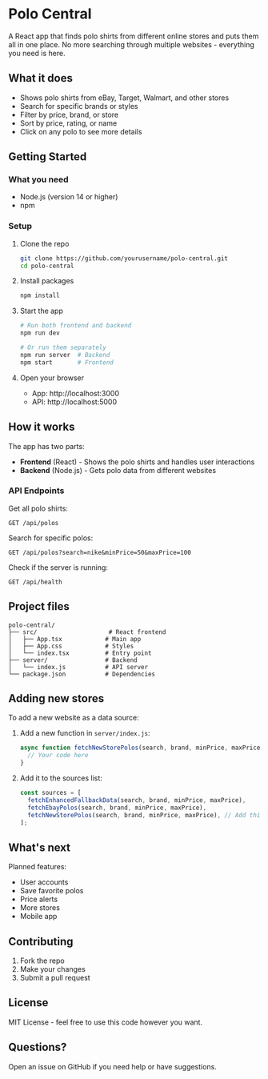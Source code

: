 # Polo Central

A React app that finds polo shirts from different online stores and puts them all in one place. No more searching through multiple websites - everything you need is here.

## What it does

- Shows polo shirts from eBay, Target, Walmart, and other stores
- Search for specific brands or styles
- Filter by price, brand, or store
- Sort by price, rating, or name
- Click on any polo to see more details

## Getting Started

### What you need
- Node.js (version 14 or higher)
- npm

### Setup

1. Clone the repo
   ```bash
   git clone https://github.com/yourusername/polo-central.git
   cd polo-central
   ```

2. Install packages
   ```bash
   npm install
   ```

3. Start the app
   ```bash
   # Run both frontend and backend
   npm run dev
   
   # Or run them separately
   npm run server  # Backend
   npm start       # Frontend
   ```

4. Open your browser
   - App: http://localhost:3000
   - API: http://localhost:5000

## How it works

The app has two parts:
- **Frontend** (React) - Shows the polo shirts and handles user interactions
- **Backend** (Node.js) - Gets polo data from different websites

### API Endpoints

Get all polo shirts:
```
GET /api/polos
```

Search for specific polos:
```
GET /api/polos?search=nike&minPrice=50&maxPrice=100
```

Check if the server is running:
```
GET /api/health
```

## Project files

```
polo-central/
├── src/                    # React frontend
│   ├── App.tsx            # Main app
│   ├── App.css            # Styles
│   └── index.tsx          # Entry point
├── server/                # Backend
│   └── index.js           # API server
└── package.json           # Dependencies
```

## Adding new stores

To add a new website as a data source:

1. Add a new function in `server/index.js`:
   ```javascript
   async function fetchNewStorePolos(search, brand, minPrice, maxPrice) {
     // Your code here
   }
   ```

2. Add it to the sources list:
   ```javascript
   const sources = [
     fetchEnhancedFallbackData(search, brand, minPrice, maxPrice),
     fetchEbayPolos(search, brand, minPrice, maxPrice),
     fetchNewStorePolos(search, brand, minPrice, maxPrice), // Add this
   ];
   ```

## What's next

Planned features:
- User accounts
- Save favorite polos
- Price alerts
- More stores
- Mobile app

## Contributing

1. Fork the repo
2. Make your changes
3. Submit a pull request

## License

MIT License - feel free to use this code however you want.

## Questions?

Open an issue on GitHub if you need help or have suggestions.

